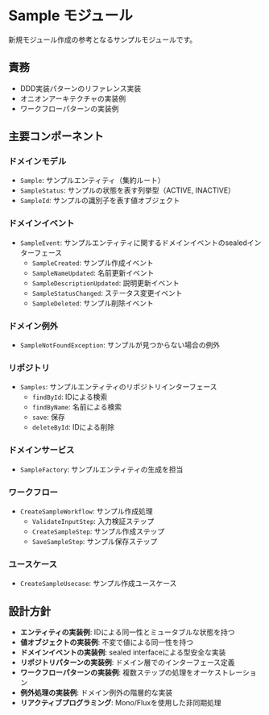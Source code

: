 # Sample モジュール

新規モジュール作成の参考となるサンプルモジュールです。

## 責務
- DDD実装パターンのリファレンス実装
- オニオンアーキテクチャの実装例
- ワークフローパターンの実装例

## 主要コンポーネント

### ドメインモデル
- `Sample`: サンプルエンティティ（集約ルート）
- `SampleStatus`: サンプルの状態を表す列挙型（ACTIVE, INACTIVE）
- `SampleId`: サンプルの識別子を表す値オブジェクト

### ドメインイベント
- `SampleEvent`: サンプルエンティティに関するドメインイベントのsealedインターフェース
  - `SampleCreated`: サンプル作成イベント
  - `SampleNameUpdated`: 名前更新イベント
  - `SampleDescriptionUpdated`: 説明更新イベント
  - `SampleStatusChanged`: ステータス変更イベント
  - `SampleDeleted`: サンプル削除イベント

### ドメイン例外
- `SampleNotFoundException`: サンプルが見つからない場合の例外

### リポジトリ
- `Samples`: サンプルエンティティのリポジトリインターフェース
  - `findById`: IDによる検索
  - `findByName`: 名前による検索
  - `save`: 保存
  - `deleteById`: IDによる削除

### ドメインサービス
- `SampleFactory`: サンプルエンティティの生成を担当

### ワークフロー
- `CreateSampleWorkflow`: サンプル作成処理
  - `ValidateInputStep`: 入力検証ステップ
  - `CreateSampleStep`: サンプル作成ステップ
  - `SaveSampleStep`: サンプル保存ステップ

### ユースケース
- `CreateSampleUsecase`: サンプル作成ユースケース

## 設計方針

- **エンティティの実装例**: IDによる同一性とミュータブルな状態を持つ
- **値オブジェクトの実装例**: 不変で値による同一性を持つ
- **ドメインイベントの実装例**: sealed interfaceによる型安全な実装
- **リポジトリパターンの実装例**: ドメイン層でのインターフェース定義
- **ワークフローパターンの実装例**: 複数ステップの処理をオーケストレーション
- **例外処理の実装例**: ドメイン例外の階層的な実装
- **リアクティブプログラミング**: Mono/Fluxを使用した非同期処理